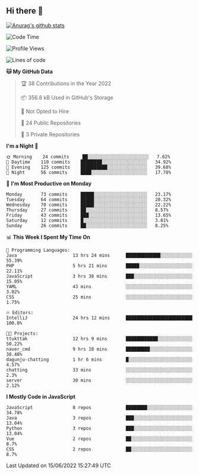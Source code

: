 ## Hi there 👋

[![Anurag's github stats](https://github-readme-stats.vercel.app/api?username=Songwonseok)](https://github.com/anuraghazra/github-readme-stats)



<!--START_SECTION:waka-->
![Code Time](http://img.shields.io/badge/Code%20Time-0%20secs-blue)

![Profile Views](http://img.shields.io/badge/Profile%20Views-0-blue)

![Lines of code](https://img.shields.io/badge/From%20Hello%20World%20I%27ve%20Written-3%20Million%20lines%20of%20code-blue)

**🐱 My GitHub Data** 

> 🏆 38 Contributions in the Year 2022
 > 
> 📦 356.8 kB Used in GitHub's Storage 
 > 
> 🚫 Not Opted to Hire
 > 
> 📜 24 Public Repositories 
 > 
> 🔑 3 Private Repositories  
 > 
**I'm a Night 🦉** 

```text
🌞 Morning    24 commits     ██░░░░░░░░░░░░░░░░░░░░░░░   7.62% 
🌆 Daytime    110 commits    ████████░░░░░░░░░░░░░░░░░   34.92% 
🌃 Evening    125 commits    ██████████░░░░░░░░░░░░░░░   39.68% 
🌙 Night      56 commits     ████░░░░░░░░░░░░░░░░░░░░░   17.78%

```
📅 **I'm Most Productive on Monday** 

```text
Monday       73 commits     █████░░░░░░░░░░░░░░░░░░░░   23.17% 
Tuesday      64 commits     █████░░░░░░░░░░░░░░░░░░░░   20.32% 
Wednesday    70 commits     █████░░░░░░░░░░░░░░░░░░░░   22.22% 
Thursday     27 commits     ██░░░░░░░░░░░░░░░░░░░░░░░   8.57% 
Friday       43 commits     ███░░░░░░░░░░░░░░░░░░░░░░   13.65% 
Saturday     12 commits     █░░░░░░░░░░░░░░░░░░░░░░░░   3.81% 
Sunday       26 commits     ██░░░░░░░░░░░░░░░░░░░░░░░   8.25%

```


📊 **This Week I Spent My Time On** 

```text
💬 Programming Languages: 
Java                     13 hrs 24 mins      █████████████░░░░░░░░░░░░   55.39% 
PHP                      5 hrs 21 mins       █████░░░░░░░░░░░░░░░░░░░░   22.11% 
JavaScript               3 hrs 38 mins       ███░░░░░░░░░░░░░░░░░░░░░░   15.05% 
YAML                     43 mins             ░░░░░░░░░░░░░░░░░░░░░░░░░   3.02% 
CSS                      25 mins             ░░░░░░░░░░░░░░░░░░░░░░░░░   1.75%

🔥 Editors: 
IntelliJ                 24 hrs 12 mins      █████████████████████████   100.0%

🐱‍💻 Projects: 
ttukttak                 12 hrs 9 mins       ████████████░░░░░░░░░░░░░   50.22% 
naver_cmd                9 hrs 18 mins       █████████░░░░░░░░░░░░░░░░   38.48% 
dagunju-chatting         1 hr 6 mins         █░░░░░░░░░░░░░░░░░░░░░░░░   4.57% 
chatting                 33 mins             ░░░░░░░░░░░░░░░░░░░░░░░░░   2.3% 
server                   30 mins             ░░░░░░░░░░░░░░░░░░░░░░░░░   2.12%

```

**I Mostly Code in JavaScript** 

```text
JavaScript               8 repos             ████████░░░░░░░░░░░░░░░░░   34.78% 
Java                     3 repos             ███░░░░░░░░░░░░░░░░░░░░░░   13.04% 
Python                   3 repos             ███░░░░░░░░░░░░░░░░░░░░░░   13.04% 
Vue                      2 repos             ██░░░░░░░░░░░░░░░░░░░░░░░   8.7% 
CSS                      2 repos             ██░░░░░░░░░░░░░░░░░░░░░░░   8.7%

```



 Last Updated on 15/06/2022 15:27:49 UTC
<!--END_SECTION:waka-->
